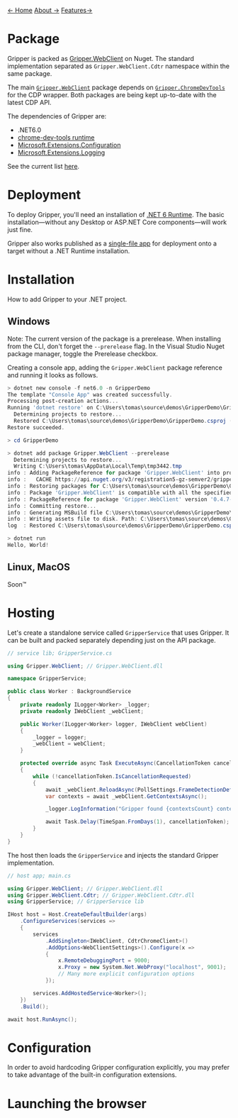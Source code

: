 [← Home](index.md) [About →](about.md) [Features→](features.md)

# Package

Gripper is packed as [Gripper.WebClient](https://www.nuget.org/packages/Gripper.WebClient/) on Nuget.
The standard implementation separated as `Gripper.WebClient.Cdtr` namespace within the same package.

The main [`Gripper.WebClient`](https://www.nuget.org/packages/Gripper.WebClient/) package depends on [`Gripper.ChromeDevTools`](https://www.nuget.org/packages/Gripper.ChromeDevTools/) for the CDP wrapper. Both packages are being kept up-to-date with the latest CDP API.


The dependencies of Gripper are:
- .NET6.0
- [chrome-dev-tools runtime](https://www.nuget.org/packages/BaristaLabs.ChromeDevTools.Runtime/)
- [Microsoft.Extensions.Configuration](https://www.nuget.org/packages/Microsoft.Extensions.Configuration/)
- [Microsoft.Extensions.Logging](https://www.nuget.org/packages/Microsoft.Extensions.Logging/)

See the current list [here](https://www.nuget.org/packages/Gripper.WebClient/0.5.0-alpha#dependencies-tab).

# Deployment

To deploy Gripper, you'll need an installation of [.NET 6 Runtime](https://dotnet.microsoft.com/en-us/download/dotnet/6.0).
The basic installation—without any Desktop or ASP.NET Core components—will work just fine.

Gripper also works published as a [single-file app](https://docs.microsoft.com/en-us/dotnet/core/deploying/single-file) for deployment onto a target without a .NET Runtime installation.

# Installation

How to add Gripper to your .NET project.

## Windows

Note: The current version of the package is a prerelease. When installing from the CLI, don't forget the `--prerelease` flag. In the Visual Studio Nuget package manager, toggle the Prerelease checkbox.

Creating a console app, adding the `Gripper.WebClient` package reference and running it looks as follows.

```powershell
> dotnet new console -f net6.0 -n GripperDemo
The template "Console App" was created successfully.
Processing post-creation actions...
Running 'dotnet restore' on C:\Users\tomas\source\demos\GripperDemo\GripperDemo.csproj...
  Determining projects to restore...
  Restored C:\Users\tomas\source\demos\GripperDemo\GripperDemo.csproj (in 77 ms).
Restore succeeded.

> cd GripperDemo

> dotnet add package Gripper.WebClient --prerelease
  Determining projects to restore...
  Writing C:\Users\tomas\AppData\Local\Temp\tmp3442.tmp
info : Adding PackageReference for package 'Gripper.WebClient' into project 'C:\Users\tomas\source\demos\GripperDemo\GripperDemo.csproj'.
info :   CACHE https://api.nuget.org/v3/registration5-gz-semver2/gripper.webclient/index.json
info : Restoring packages for C:\Users\tomas\source\demos\GripperDemo\GripperDemo.csproj...
info : Package 'Gripper.WebClient' is compatible with all the specified frameworks in project 'C:\Users\tomas\source\demos\GripperDemo\GripperDemo.csproj'.
info : PackageReference for package 'Gripper.WebClient' version '0.4.7-alpha' added to file 'C:\Users\tomas\source\demos\GripperDemo\GripperDemo.csproj'.
info : Committing restore...
info : Generating MSBuild file C:\Users\tomas\source\demos\GripperDemo\obj\GripperDemo.csproj.nuget.g.props.
info : Writing assets file to disk. Path: C:\Users\tomas\source\demos\GripperDemo\obj\project.assets.json
log  : Restored C:\Users\tomas\source\demos\GripperDemo\GripperDemo.csproj (in 362 ms).

> dotnet run
Hello, World!
```

## Linux, MacOS

Soon™

# Hosting

Let's create a standalone service called ``GripperService`` that uses Gripper.
It can be built and packed separately depending just on the API package.

```csharp
// service lib; GripperService.cs

using Gripper.WebClient; // Gripper.WebClient.dll

namespace GripperService;

public class Worker : BackgroundService
{
    private readonly ILogger<Worker> _logger;
    private readonly IWebClient _webClient;

    public Worker(ILogger<Worker> logger, IWebClient webClient)
    {
        _logger = logger;
        _webClient = webClient;
    }

    protected override async Task ExecuteAsync(CancellationToken cancellationToken)
    {
        while (!cancellationToken.IsCancellationRequested)
        {
            await _webClient.ReloadAsync(PollSettings.FrameDetectionDefault, cancellationToken);
            var contexts = await _webClient.GetContextsAsync();

            _logger.LogInformation("Gripper found {contextsCount} contexts.", contexts.Count);

            await Task.Delay(TimeSpan.FromDays(1), cancellationToken);
        }
    }
}
```

The host then loads the ``GripperService`` and injects the standard Gripper implementation.

```csharp
// host app; main.cs

using Gripper.WebClient; // Gripper.WebClient.dll
using Gripper.WebClient.Cdtr; // Gripper.WebClient.Cdtr.dll
using GripperService; // GripperService lib

IHost host = Host.CreateDefaultBuilder(args)
    .ConfigureServices(services =>
    {
        services
            .AddSingleton<IWebClient, CdtrChromeClient>()
            .AddOptions<WebClientSettings>().Configure(x =>
            {
                x.RemoteDebuggingPort = 9000;
                x.Proxy = new System.Net.WebProxy("localhost", 9001);
                // Many more explicit configuration options
            });

        services.AddHostedService<Worker>();
    })
    .Build();

await host.RunAsync();
```

# Configuration

In order to avoid hardcoding Gripper configuration explicitly,
you may prefer to take advantage of the built-in configuration extensions.

# Launching the browser
